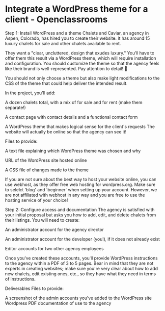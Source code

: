# Integrate a WordPress theme for a client - Openclassrooms
Step 1: Install WordPress and a theme
Chalets and Caviar, an agency in Aspen, Colorado, has hired you to create their website. It has around 15 luxury chalets for sale and other chalets available to rent.

They want a "clear, uncluttered, design that exudes luxury." You'll have to offer them this result via a WordPress theme, which will require installation and configuration. You should customize the theme so that the agency feels like their brand is well-represented. Pay attention to detail! 🔎

You should not only choose a theme but also make light modifications to the CSS of the theme that could help deliver the intended result. 

In the project, you'll add:

A dozen chalets total, with a mix of for sale and for rent (make them separate!)

A contact page with contact details and a functional contact form

A WordPress theme that makes logical sense for the client's requests
The website will actually be online so that the agency can see it!

Files to provide:

A text file explaining which WordPress theme was chosen and why

URL of the WordPress site hosted online

A CSS file of changes made to the theme

If you are not sure about the best way to host your website online, you can use webhost, as they offer free web hosting for wordpress.org. Make sure to selelct 'blog' and 'beginner' when setting up your account. However, we are not affiliated with webhost in any way and you are free to use the hosting service of your choice!

Step 2: Configure access and documentation
The agency is satisfied with your initial proposal but asks you how to add, edit, and delete chalets from their listings. You will need to create:

An administrator account for the agency director

An administrator account for the developer (you!), if it does not already exist

Editor accounts for two other agency employees

Once you've created these accounts, you'll provide WordPress instructions to the agency within a PDF of 3 to 5 pages. Bear in mind that they are not experts in creating websites; make sure you're very clear about how to add new chalets, edit existing ones, etc., so they have what they need in terms of instructions. 

Deliverables
Files to provide:

A screenshot of the admin accounts you've added to the WordPress site
Wordpress PDF documentation of use to the agency 
